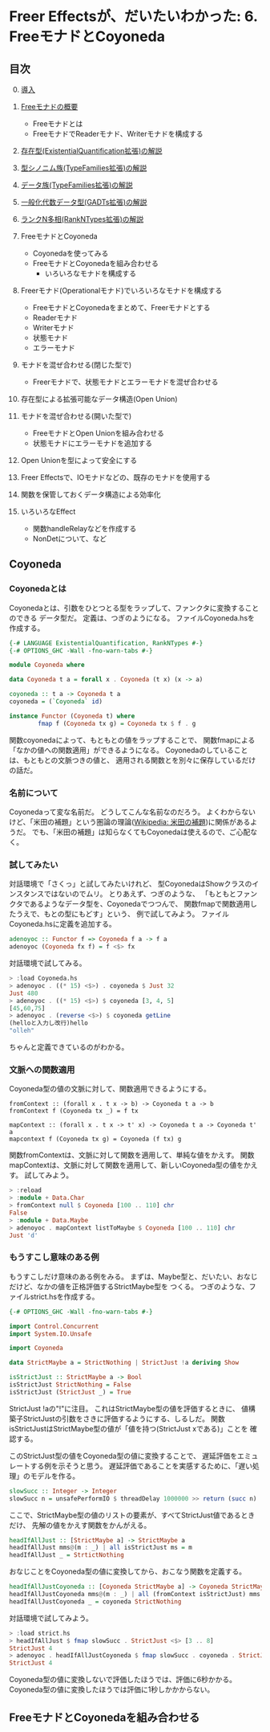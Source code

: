 Freer Effectsが、だいたいわかった: 6. FreeモナドとCoyoneda
==========================================================

目次
----

0. [導入](../prelude.md)

1. [Freeモナドの概要](../free-monad/free-monad.md)
	* Freeモナドとは
	* FreeモナドでReaderモナド、Writerモナドを構成する
2. [存在型(ExistentialQuantification拡張)の解説](
	../existential-quantification/existentials.md )
3. [型シノニム族(TypeFamilies拡張)の解説](./type-synonym-family.md)
4. [データ族(TypeFamilies拡張)の解説](../type-families/data-family.md)
5. [一般化代数データ型(GADTs拡張)の解説](../gadts/gadts.md)
6. [ランクN多相(RankNTypes拡張)の解説](../rank-n-types/rank-n-types.md)
7. FreeモナドとCoyoneda
	* Coyonedaを使ってみる
	* FreeモナドとCoyonedaを組み合わせる
		+ いろいろなモナドを構成する
8. Freerモナド(Operationalモナド)でいろいろなモナドを構成する
	* FreeモナドとCoyonedaをまとめて、Freerモナドとする
	* Readerモナド
	* Writerモナド
	* 状態モナド
	* エラーモナド
9. モナドを混ぜ合わせる(閉じた型で)
	* Freerモナドで、状態モナドとエラーモナドを混ぜ合わせる
10. 存在型による拡張可能なデータ構造(Open Union)
11. モナドを混ぜ合わせる(開いた型で)
	* FreeモナドとOpen Unionを組み合わせる
	* 状態モナドにエラーモナドを追加する
12. Open Unionを型によって安全にする
13. Freer Effectsで、IOモナドなどの、既存のモナドを使用する
14. 関数を保管しておくデータ構造による効率化
15. いろいろなEffect
	* 関数handleRelayなどを作成する
	* NonDetについて、など

Coyoneda
--------

### Coyonedaとは

Coyonedaとは、引数をひとつとる型をラップして、ファンクタに変換することのできる
データ型だ。
定義は、つぎのようになる。
ファイルCoyoneda.hsを作成する。

```hs:Coyoneda.hs
{-# LANGUAGE ExistentialQuantification, RankNTypes #-}
{-# OPTIONS_GHC -Wall -fno-warn-tabs #-}

module Coyoneda where

data Coyoneda t a = forall x . Coyoneda (t x) (x -> a)

coyoneda :: t a -> Coyoneda t a
coyoneda = (`Coyoneda` id)

instance Functor (Coyoneda t) where
        fmap f (Coyoneda tx g) = Coyoneda tx $ f . g
```

関数coyonedaによって、もともとの値をラップすることで、
関数fmapによる「なかの値への関数適用」ができるようになる。
Coyonedaのしていることは、もともとの文脈つきの値と、
適用される関数とを別々に保存しているだけの話だ。

### 名前について

Coyonedaって変な名前だ。
どうしてこんな名前なのだろう。
よくわからないけど、「米田の補題」という圏論の理論([Wikipedia: 米田の補題](
	https://ja.wikipedia.org/wiki/米田の補題))に関係があるようだ。
でも、「米田の補題」は知らなくてもCoyonedaは使えるので、ご心配なく。

### 試してみたい

対話環境で「さくっ」と試してみたいけれど、
型CoyonedaはShowクラスのインスタンスではないのでムリ。
とりあえず、つぎのような、
「もともとファンクタであるようなデータ型を、Coyonedaでつつんで、
関数fmapで関数適用したうえで、もとの型にもどす」という、
例で試してみよう。
ファイルCoyoneda.hsに定義を追加する。

```hs:Coyoneda.hs
adenoyoc :: Functor f => Coyoneda f a -> f a
adenoyoc (Coyoneda fx f) = f <$> fx
```

対話環境で試してみる。

```hs
> :load Coyoneda.hs
> adenoyoc . ((* 15) <$>) . coyoneda $ Just 32
Just 480
> adenoyoc . ((* 15) <$>) $ coyoneda [3, 4, 5]
[45,60,75]
> adenoyoc . (reverse <$>) $ coyoneda getLine
(helloと入力し改行)hello
"olleh"
```

ちゃんと定義できているのがわかる。

### 文脈への関数適用

Coyoneda型の値の文脈に対して、関数適用できるようにする。

```hs:Coyoneda
fromContext :: (forall x . t x -> b) -> Coyoneda t a -> b
fromContext f (Coyoneda tx _) = f tx

mapContext :: (forall x . t x -> t' x) -> Coyoneda t a -> Coyoneda t' a
mapcontext f (Coyoneda tx g) = Coyoneda (f tx) g
```

関数fromContextは、文脈に対して関数を適用して、単純な値をかえす。
関数mapContextは、文脈に対して関数を適用して、新しいCoyoneda型の値をかえす。
試してみよう。

```hs
> :reload
> :module + Data.Char
> fromContext null $ Coyoneda [100 .. 110] chr
False
> :module + Data.Maybe
> adenoyoc . mapContext listToMaybe $ Coyoneda [100 .. 110] chr
Just 'd'
```

### もうすこし意味のある例

もうすこしだけ意味のある例をみる。
まずは、Maybe型と、だいたい、おなじだけど、なかの値を正格評価するStrictMaybe型を
つくる。
つぎのような、ファイルstrict.hsを作成する。

```hs:strict.hs
{-# OPTIONS_GHC -Wall -fno-warn-tabs #-}

import Control.Concurrent
import System.IO.Unsafe

import Coyoneda

data StrictMaybe a = StrictNothing | StrictJust !a deriving Show

isStrictJust :: StrictMaybe a -> Bool
isStrictJust StrictNothing = False
isStrictJust (StrictJust _) = True
```

StrictJust !aの"!"に注目。
これはStrictMaybe型の値を評価するときに、
値構築子StrictJustの引数をさきに評価するようにする、しるしだ。
関数isStrictJustはStrictMaybe型の値が「値を持つ(StrictJust xである)」ことを
確認する。

このStrictJust型の値をCoyoneda型の値に変換することで、
遅延評価をエミュレートする例を示そうと思う。
遅延評価であることを実感するために、「遅い処理」のモデルを作る。

```hs:strict.hs
slowSucc :: Integer -> Integer
slowSucc n = unsafePerformIO $ threadDelay 1000000 >> return (succ n)
```

ここで、StrictMaybe型の値のリストの要素が、すべてStrictJust値であるときだけ、
先解の値をかえす関数をかんがえる。

```hs:strict.hs
headIfAllJust :: [StrictMaybe a] -> StrictMaybe a
headIfAllJust mms@(m : _) | all isStrictJust ms = m
headIfAllJust _ = StrtictNothing
```

おなじことをCoyoneda型の値に変換してから、おこなう関数を定義する。

```hs:strict.hs
headIfAllJustCoyoneda :: [Coyoneda StrictMaybe a] -> Coyoneda StrictMaybe a
headIfAllJustCoyoneda mms@(m : _) | all (fromContext isStrictJust) mms = m
headIfAllJustCoyoneda _ = coyoneda StrictNothing
```

対話環境で試してみよう。

```hs
> :load strict.hs
> headIfAllJust $ fmap slowSucc . StrictJust <$> [3 .. 8]
StrictJust 4
> adenoyoc . headIfAllJustCoyoneda $ fmap slowSucc . coyoneda . StrictJust <$> [3 .. 8]
StrictJust 4
```

Coyoneda型の値に変換しないで評価したほうでは、評価に6秒かかる。
Coyoneda型の値に変換したほうでは評価に1秒しかかからない。

FreeモナドとCoyonedaを組み合わせる
----------------------------------
